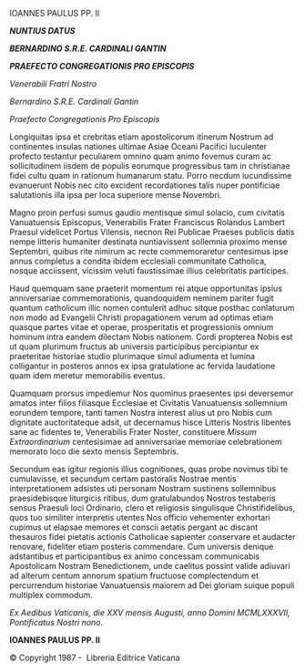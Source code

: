 IOANNES PAULUS PP. II

***NUNTIUS DATUS***

***BERNARDINO S.R.E. CARDINALI GANTIN***

***PRAEFECTO CONGREGATIONIS PRO EPISCOPIS***

*Venerabili Fratri Nostro*

*Bernardino S.R.E. Cardinali Gantin*

*Praefecto Congregationis Pro Episcopis*

Longiquitas ipsa et crebritas etiam apostolicorum itinerum Nostrum ad continentes insulas nationes ultimae Asiae Oceani Pacifici luculenter profecto testantur peculiarem omnino quam animo fovemus curam ac sollicitudinem iisdem de populis eorumque progressibus tam in christianae fidei cultu quam in rationum humanarum statu. Porro necdum iucundissime evanuerunt Nobis nec cito excident recordationes talis nuper pontificiae salutationis illa ipsa per loca superiore mense Novembri.

Magno proin perfusi sumus gaudio mentisque simul solacio, cum civitatis Vanuatuensis Episcopus, Venerabilis Frater Franciscus Rolandus Lambert Praesul videlicet Portus Vilensis, necnon Rei Publicae Praeses publicis datis nempe litteris humaniter destinata nuntiavissent sollemnia proximo mense Septembri, quibus rite nimirum ac recte commemoraretur centesimus ipse annus completus a condita ibidem ecclesiali communitate Catholica, nosque acciissent, vicissim veluti faustissimae illius celebritatis participes.

Haud quemquam sane praeterit momentum rei atque opportunitas ipsius anniversariae commemorationis, quandoquidem neminem pariter fugit quantum catholicum illic nomen contulerit adhuc sitque posthac conlaturum non modo ad Evangelii Christi propagationem verum ad optimas etiam quasque partes vitae et operae, prosperitatis et progressionis omnium hominum intra eandem dilectam Nobis nationem. Cordi propterea Nobis est ut quam plurimum fructus ab universis participibus percipiantur ex praeteritae historiae studio plurimaque simul adiumenta et lumina colligantur in posteros annos ex ipsa gratulatione ac fervida laudatione quam idem meretur memorabilis eventus.

Quamquam prorsus impediemur Nos quominus praesentes ipsi deversemur amatos inter filios filiasque Ecclesiae et Civitatis Vanuatuensis sollemnium eorundem tempore, tanti tamen Nostra interest alius ut pro Nobis cum dignitate auctoritateque adsit, ut decernamus hisce Litteris Nostris libentes sane ac fidentes te, Venerabilis Frater Noster, constituere *Missum Extraordinarium* centesisimae ad anniversariae memoriae celebrationem memorato loco die sexto mensis Septembris.

Secundum eas igitur regionis illius cognitiones, quas probe novimus tibi te cumulavisse, et secundum certam pastoralis Nostrae mentis interpretationem adsistes uti personam Nostram sustinens sollemnibus praesidebisque liturgicis ritibus, dum gratulabundos Nostros testaberis sensus Praesuli loci Ordinario, clero et religiosis singulisque Christifidelibus, quos tuo similiter interpretis utentes Nos officio vehementer exhortari cupimus ut elapsae memores et conscii aetatis pergant ac discant thesauros fidei pietatis actionis Catholicae sapienter conservare et audacter renovare, fideliter etiam posteris commendare. Cum universis denique adstantibus et participantibus ex animo concessam communicabis Apostolicam Nostram Benedictionem, unde caelitus possint valide adiuvari ad alterum centum annorum spatium fructuose complectendum et percurrendum historiae Vanuatuensis maiorem ad Dei gloriam suique populi multiplex commodum.

*Ex Aedibus Vaticanis, die XXV mensis Augusti, anno Domini MCMLXXXVII, Pontificatus Nostri nono*.

**IOANNES PAULUS PP. II**

© Copyright 1987 -  Libreria Editrice Vaticana